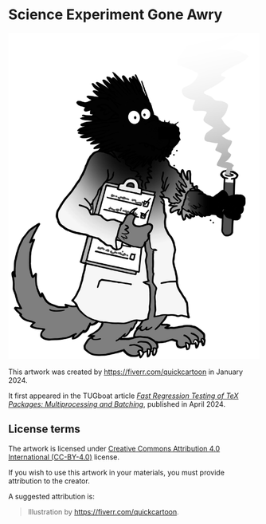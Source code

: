 # Science Experiment Gone Awry

 ![artwork](wolf-experiment.png "Science Experiment Gone Awry by <https://fiverr.com/quickcartoon>")

This artwork was created by <https://fiverr.com/quickcartoon> in January 2024.

It first appeared in the TUGboat article [_Fast Regression Testing of TeX Packages: Multiprocessing and Batching_][tb139], published in April 2024.

## License terms

The artwork is licensed under [Creative Commons Attribution 4.0 International (CC-BY-4.0)][cc-by] license.

If you wish to use this artwork in your materials, you must provide attribution to the creator.

A suggested attribution is:

> Illustration by <https://fiverr.com/quickcartoon>.

 [tb139]: https://www.tug.org/TUGboat/tb45-1/tb139starynovotny-testing.pdf
 [cc-by]: https://creativecommons.org/licenses/by/4.0/legalcode
